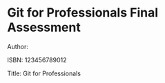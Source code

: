 # Git for Professionals Final Assessment

Author: 

ISBN: 123456789012

Title: Git for Professionals

